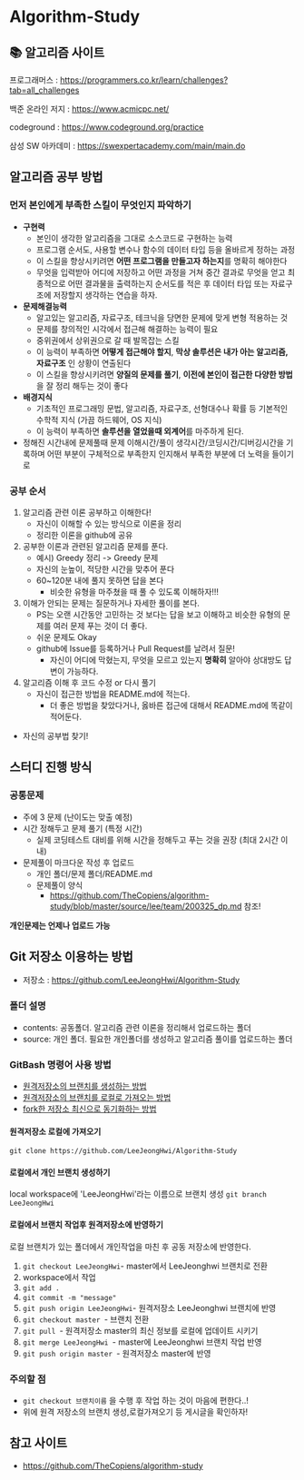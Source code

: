 # Algorithm-Study



## :books: 알고리즘 사이트

프로그래머스 : https://programmers.co.kr/learn/challenges?tab=all_challenges

백준 온라인 저지 : https://www.acmicpc.net/

codeground : https://www.codeground.org/practice

삼성 SW 아카데미 : https://swexpertacademy.com/main/main.do



## 알고리즘 공부 방법

### 먼저 본인에게 부족한 스킬이 무엇인지 파악하기

- **구현력**
  - 본인이 생각한 알고리즘을 그대로 소스코드로 구현하는 능력
  - 프로그램 순서도, 사용할 변수나 함수의 데이터 타입 등을 올바르게 정하는 과정
  - 이 스킬을 향상시키려면 **어떤 프로그램을 만들고자 하는지**를 명확히 해야한다
  - 무엇을 입력받아 어디에 저장하고 어떤 과정을 거쳐 중간 결과로 무엇을 얻고 최종적으로 어떤 결과물을 출력하는지 순서도를 적은 후 데이터 타입 또는 자료구조에 저장할지 생각하는 연습을 하자.
- **문제해결능력**
  - 알고있는 알고리즘, 자료구조, 테크닉을 당면한 문제에 맞게 변형 적용하는 것
  - 문제를 창의적인 시각에서 접근해 해결하는 능력이 필요
  - 중위권에서 상위권으로 갈 때 발목잡는 스킬
  - 이 능력이 부족하면 **어떻게 접근해야 할지**, **막상 솔루션은 내가 아는 알고리즘,자료구조** 인 상황이 연출된다
  - 이 스킬을 향상시키려면 **양질의 문제를 풀기**, **이전에 본인이 접근한 다양한 방법**을 잘 정리 해두는 것이 좋다
- **배경지식**
  - 기초적인 프로그래밍 문법, 알고리즘, 자료구조, 선형대수나 확률 등 기본적인 수학적 지식 (가끔 하드웨어, OS 지식)
  - 이 능력이 부족하면 **솔루션을 열었을때 외계어**를 마주하게 된다.
- 정해진 시간내에 문제풀때 문제 이해시간/풀이 생각시간/코딩시간/디버깅시간을 기록하며 어떤 부분이 구체적으로 부족한지 인지해서 부족한 부분에 더 노력을 들이기로



### 공부 순서

1. 알고리즘 관련 이론 공부하고 이해한다!
   * 자신이 이해할 수 있는 방식으로 이론을 정리
   * 정리한 이론을 github에 공유
2. 공부한 이론과 관련된 알고리즘 문제를 푼다.
   * 예시) Greedy 정리 -> Greedy 문제
   * 자신의 눈높이, 적당한 시간을 맞추어 푼다
   * 60~120분 내에 풀지 못하면 답을 본다
     * 비슷한 유형을 마주쳤을 때 풀 수 있도록 이해하자!!!
3. 이해가 안되는 문제는 질문하거나 자세한 풀이를 본다.
   * PS는 오랜 시간동안 고민하는 것 보다는 답을 보고 이해하고 비슷한 유형의 문제를 여러 문제 푸는 것이 더 좋다.
   * 쉬운 문제도 Okay
   * github에 Issue를 등록하거나 Pull Request를 날려서 질문!
     * 자신이 어디에 막혔는지, 무엇을 모르고 있는지 **명확히** 알아야 상대방도 답변이 가능하다.
4. 알고리즘 이해 후 코드 수정 or 다시 풀기
   * 자신이 접근한 방법을 README.md에 적는다.
     * 더 좋은 방법을 찾았다거나, 옳바른 접근에 대해서 README.md에 똑같이 적어둔다.

* 자신의 공부법 찾기!



## 스터디 진행 방식

### 공통문제

* 주에 3 문제 (난이도는 맞출 예정)
* 시간 정해두고 문제 풀기 (특정 시간)
  * 실제 코딩테스트 대비를 위해 시간을 정해두고 푸는 것을 권장 (최대 2시간 이내)
* 문제풀이 마크다운 작성 후 업로드
  * 개인 폴더/문제 폴더/README.md
  * 문제풀이 양식
    * https://github.com/TheCopiens/algorithm-study/blob/master/source/lee/team/200325_dp.md 참조!

**개인문제는 언제나 업로드 가능**

## Git 저장소 이용하는 방법

- 저장소 : https://github.com/LeeJeongHwi/Algorithm-Study

### 폴더 설명

- contents: 공동폴더. 알고리즘 관련 이론을 정리해서 업로드하는 폴더
- source: 개인 폴더. 필요한 개인폴더를 생성하고 알고리즘 풀이를 업로드하는 폴더



### GitBash 명령어 사용 방법

- [원격저장소의 브랜치를 생성하는 방법](https://github.com/TheCopiens/algorithm-study/blob/master/docs/github/howToCreate_branch.md#원격저장소의-브랜치를-생성하는-방법)
- [원격저장소의 브랜치를 로컬로 가져오는 방법](https://github.com/TheCopiens/algorithm-study/blob/master/docs/github/bring_remote_branch.md)
- [fork한 저장소 최신으로 동기화하는 방법](https://github.com/TheCopiens/algorithm-study/blob/master/docs/github/update_forkedRepo_from_originRepo.md#fork-한-repository-최신으로-동기화-하는-방법)

#### 원격저장소 로컬에 가져오기

```
git clone https://github.com/LeeJeongHwi/Algorithm-Study
```

#### 로컬에서 개인 브랜치 생성하기

local workspace에 'LeeJeongHwi'라는 이름으로 브랜치 생성
`git branch LeeJeongHwi`

#### 로컬에서 브랜치 작업후 원격저장소에 반영하기

로컬 브랜치가 있는 폴더에서 개인작업을 마친 후 공동 저장소에 반영한다.

1. `git checkout LeeJeongHwi`- master에서 LeeJeonghwi 브랜치로 전환
2. workspace에서 작업
3. `git add .`
4. `git commit -m "message"`
5. `git push origin LeeJeongHwi`- 원격저장소 LeeJeonghwi 브랜치에 반영
6. `git checkout master `- 브랜치 전환
7. `git pull `- 원격저장소 master의 최신 정보를 로컬에 업데이트 시키기
8. `git merge LeeJeongHwi `- master에 LeeJeonghwi 브랜치 작업 반영
9. `git push origin master `- 원격저장소 master에 반영

### 주의할 점

* `git checkout 브랜치이름` 을 수행 후 작업 하는 것이 마음에 편한다..!
* 위에 원격 저장소의 브랜치 생성,로컬가져오기 등 게시글을 확인하자!



## 참고 사이트

* https://github.com/TheCopiens/algorithm-study
